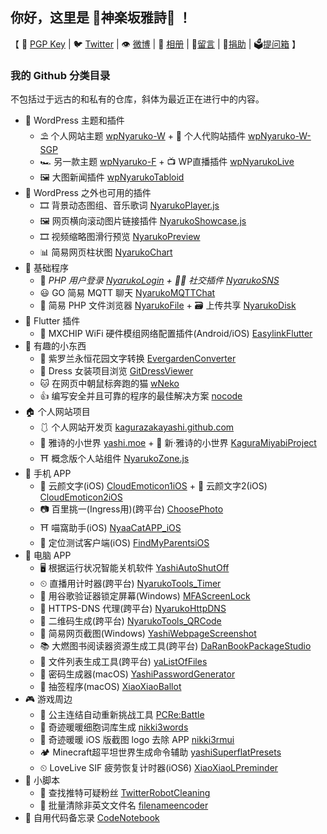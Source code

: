 ## 你好，这里是 🌸神楽坂雅詩🌈 ！
【 🔑 [PGP Key](https://github.com/kagurazakayashi/pubkey) | 🐦 [Twitter](https://twitter.com/kagurazakayashi) | 👁 [微博](https://weibo.com/KagurazakaYashi) | 👗 [相册](https://github.com/komeiji-satori/Dress/blob/master/KagurazakaYashi/README.md) | 📔[留言](https://gist.github.com/kagurazakayashi/c88f9670c9b00ea335cffdddd6bcacdf) | 💝[捐助](https://afdian.net/@yashi) | 🗳[提问箱](https://www.popiask.cn/yashimoe) 】
### 我的 Github 分类目录
不包括过于远古的和私有的仓库，斜体为最近正在进行中的内容。
- 🏰 WordPress 主题和插件
  - ⛱ 个人网站主题 [wpNyaruko-W](https://github.com/kagurazakayashi/wpNyaruko-W) + 🛒 个人代购站插件 [wpNyaruko-W-SGP](https://github.com/kagurazakayashi/wpNyaruko-W-SGP)
  - 🏎 另一款主题 [wpNyaruko-F](https://github.com/kagurazakayashi/wpNyaruko-F) + 📺 WP直播插件 [wpNyarukoLive](https://github.com/kagurazakayashi/wpNyarukoLive)
  - 🖼 大图新闻插件 [wpNyarukoTabloid](https://github.com/kagurazakayashi/wpNyarukoTabloid)
- 🧩 WordPress 之外也可用的插件
  - 🎞 背景动态图组、音乐歌词 [NyarukoPlayer.js](https://github.com/kagurazakayashi/NyarukoPlayer.js)
  - 🖼 网页横向滚动图片链接插件 [NyarukoShowcase.js](https://github.com/kagurazakayashi/NyarukoShowcase.js)
  - 🎞 视频缩略图滑行预览 [NyarukoPreview](https://github.com/kagurazakayashi/NyarukoPreview)
  - 📊 简易网页柱状图 [NyarukoChart](https://github.com/kagurazakayashi/NyarukoChart)
- 🎫 基础程序
  - 🔑 *PHP 用户登录 [NyarukoLogin](https://github.com/kagurazakayashi/NyarukoLogin) + 👯‍♀️ 社交插件 [NyarukoSNS](https://github.com/kagurazakayashi/NyarukoSNS)*
  - 😃 GO 简易 MQTT 聊天 [NyarukoMQTTChat](https://github.com/kagurazakayashi/NyarukoMQTTChat)
  - 📁 简易 PHP 文件浏览器 [NyarukoFile](https://github.com/kagurazakayashi/NyarukoFile) + 🗃️ 上传共享 [NyarukoDisk](https://github.com/kagurazakayashi/NyarukoDisk)
- 🦋 Flutter 插件
  - 📡 MXCHIP WiFi 硬件模组网络配置插件(Android/iOS) [EasylinkFlutter](https://github.com/kagurazakayashi/EasylinkFlutter)
- 🎀 有趣的小东西
  - 📜 紫罗兰永恒花园文字转换 [EvergardenConverter](https://github.com/kagurazakayashi/EvergardenConverter)
  - 👗 Dress 女装项目浏览 [GitDressViewer](https://github.com/kagurazakayashi/GitDressViewer)
  - 🐱 在网页中朝鼠标奔跑的猫 [wNeko](https://github.com/kagurazakayashi/wNeko)
  - 👍 编写安全并且可靠的程序的最佳解决方案 [nocode](https://github.com/kagurazakayashi/nocode)
- 🏠 个人网站项目
  - 🩱 个人网站开发页 [kagurazakayashi.github.com](https://github.com/kagurazakayashi/kagurazakayashi.github.com)
  - 🎡 雅诗的小世界 [yashi.moe](https://github.com/kagurazakayashi/yashi.moe) + 👒 新·雅诗的小世界 [KaguraMiyabi​ Project](https://github.com/KaguraMiyabi)
  - ⛩ 概念版个人站组件 [NyarukoZone.js](https://github.com/kagurazakayashi/NyarukoZone.js)
- 📱 手机 APP
  - 🌼 云颜文字(iOS) [CloudEmoticon1iOS](https://github.com/cloud-emoticon/CloudEmoticon1iOS) + 🌼 云颜文字2(iOS) [CloudEmoticon2iOS](https://github.com/cloud-emoticon/CloudEmoticon2iOS)
  - 📷 百里挑一(Ingress用)(跨平台) [ChoosePhoto](https://github.com/kagurazakayashi/ChoosePhoto)
  - ⛩ 喵窩助手(iOS) [NyaaCatAPP_iOS](https://github.com/kagurazakayashi/NyaaCatAPP_iOS)
  - 👻 定位测试客户端(iOS) [FindMyParentsiOS](https://github.com/kagurazakayashi/FindMyParentsiOS)
- 🔧 电脑 APP
  - 🖥 根据运行状况智能关机软件 [YashiAutoShutOff](https://github.com/kagurazakayashi/YashiAutoShutOff)
  - ⏲ 直播用计时器(跨平台) [NyarukoTools_Timer](https://github.com/kagurazakayashi/NyarukoTools_Timer)
  - 🔐 用谷歌验证器锁定屏幕(Windows) [MFAScreenLock](https://github.com/kagurazakayashi/MFAScreenLock)
  - 🧭 HTTPS-DNS 代理(跨平台) [NyarukoHttpDNS](https://github.com/kagurazakayashi/NyarukoHttpDNS)
  - 📱 二维码生成(跨平台) [NyarukoTools_QRCode](https://github.com/kagurazakayashi/NyarukoTools_QRCode)
  - 📰 简易网页截图(Windows) [YashiWebpageScreenshot](https://github.com/kagurazakayashi/YashiWebpageScreenshot)
  - 📚 大燃图书阅读器资源生成工具(跨平台) [DaRanBookPackageStudio](https://github.com/kagurazakayashi/DaRanBookPackageStudio)
  - 📂 文件列表生成工具(跨平台) [yaListOfFiles](https://github.com/kagurazakayashi/yaListOfFiles)
  - 🔐 密码生成器(macOS) [YashiPasswordGenerator](https://github.com/kagurazakayashi/YashiPasswordGenerator)
  - 🏺 抽签程序(macOS) [XiaoXiaoBallot](https://github.com/kagurazakayashi/XiaoXiaoBallot)
- 🎮 游戏周边
  - 👸 公主连结自动重新挑战工具 [PCRe:Battle](https://github.com/kagurazakayashi/PCRe-Battle)
  - 👗 奇迹暖暖细胞词库生成 [nikki3words](https://github.com/kagurazakayashi/nikki3words)
  - 👗 奇迹暖暖 iOS 版截图 logo 去除 APP [nikki3rmui](https://github.com/kagurazakayashi/nikki3rmui)
  - 🏕 Minecraft超平坦世界生成命令辅助 [yashiSuperflatPresets](https://github.com/kagurazakayashi/yashiSuperflatPresets)
  - ⏲ LoveLive SIF 疲劳恢复计时器(iOS6) [XiaoXiaoLPreminder](https://github.com/kagurazakayashi/XiaoXiaoLPreminder)
- 📜 小脚本
  - 🔫 查找推特可疑粉丝 [TwitterRobotCleaning](https://github.com/kagurazakayashi/TwitterRobotCleaning)
  - 📝 批量清除非英文文件名 [filenameencoder](https://github.com/kagurazakayashi/filenameencoder)
- 📔 自用代码备忘录 [CodeNotebook](https://github.com/kagurazakayashi/CodeNotebook)
